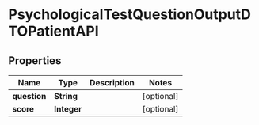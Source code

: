 

# PsychologicalTestQuestionOutputDTOPatientAPI


## Properties

| Name | Type | Description | Notes |
|------------ | ------------- | ------------- | -------------|
|**question** | **String** |  |  [optional] |
|**score** | **Integer** |  |  [optional] |



